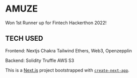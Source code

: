 # AMUZE

Won 1st Runner up for Fintech Hackerthon 2022!

## TECH USED
Frontend:
Nextjs
Chakra
Tailwind
Ethers, Web3, Openzepplin

Backend:
Solidity
Truffle
AWS S3

This is a [Next.js](https://nextjs.org/) project bootstrapped with [`create-next-app`](https://github.com/vercel/next.js/tree/canary/packages/create-next-app).
